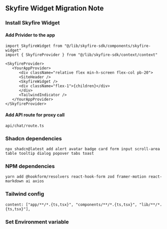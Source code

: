## Skyfire Widget Migration Note

### Install Skyfire Widget

#### Add Privider to the app

```
import SkyfireWidget from "@/lib/skyfire-sdk/components/skyfire-widget"
import { SkyfireProvider } from "@/lib/skyfire-sdk/context/context"

<SkyfireProvider>
   <YourAppProvider>
      <div className="relative flex min-h-screen flex-col pb-20">
      <SiteHeader />
      <SkyfireWidget />
      <div className="flex-1">{children}</div>
      </div>
      <TailwindIndicator />
   </YourAppProvider>
</SkyfireProvider>

```

#### Add API route for proxy call

```
api/chat/route.ts
```

### Shadcn dependencies

```
npx shadcn@latest add alert avatar badge card form input scroll-area table tooltip dialog popover tabs toast
```

### NPM dependencies

```
yarn add @hookform/resolvers react-hook-form zod framer-motion react-markdown ai axios
```

### Tailwind config

```
content: ["app/**/*.{ts,tsx}", "components/**/*.{ts,tsx}", "lib/**/*.{ts,tsx}"],
```

### Set Environment variable
